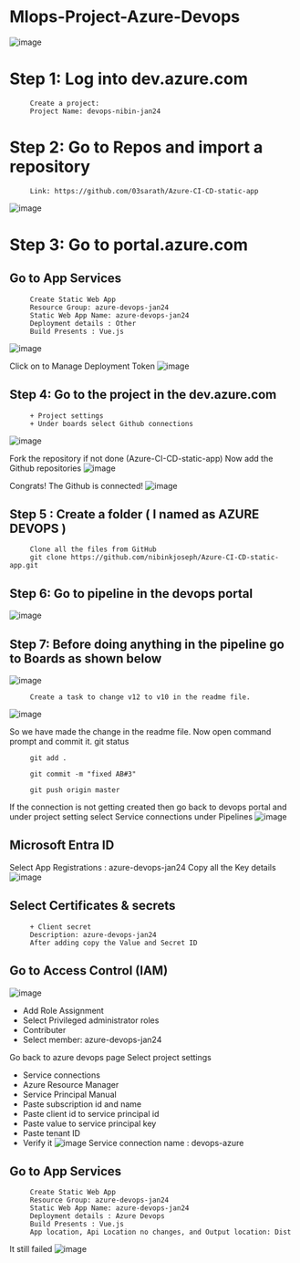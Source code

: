 # Mlops-Project-Azure-Devops
![image](https://github.com/nibinkjoseph/Mlops-Project-2-Azure-Devops/assets/63180074/ad618cac-f7db-4bdb-817b-848f0b92b7c7)





# Step 1: Log into dev.azure.com
         
         Create a project:
         Project Name: devops-nibin-jan24

# Step 2: Go to Repos and import a repository
         Link: https://github.com/03sarath/Azure-CI-CD-static-app
         
![image](https://github.com/nibinkjoseph/Mlops-Project-2-Azure-Devops/assets/63180074/15e1e47c-497f-437e-a101-adcd15ec4e21)

# Step 3: Go to portal.azure.com

## Go to App Services
         Create Static Web App
         Resource Group: azure-devops-jan24
         Static Web App Name: azure-devops-jan24
         Deployment details : Other
         Build Presents : Vue.js
![image](https://github.com/nibinkjoseph/Mlops-Project-2-Azure-Devops/assets/63180074/3b59e7f4-e644-48e0-9dcc-bb28ca0031c3)

Click on to Manage Deployment Token
![image](https://github.com/nibinkjoseph/Mlops-Project-2-Azure-Devops/assets/63180074/2d8d4dbe-90ac-4654-ab82-ed5e8c912c3c)

## Step 4: Go to the project in the dev.azure.com
         + Project settings
         + Under boards select Github connections
![image](https://github.com/nibinkjoseph/Mlops-Project-2-Azure-Devops/assets/63180074/c069b128-1053-4aaa-af99-8f379a127da4)

Fork the repository if not done (Azure-CI-CD-static-app)
Now add the Github repositories
![image](https://github.com/nibinkjoseph/Mlops-Project-2-Azure-Devops/assets/63180074/5f802795-3f55-4574-8fdf-65e9b904eb46)

Congrats!
The Github is connected!
![image](https://github.com/nibinkjoseph/Mlops-Project-2-Azure-Devops/assets/63180074/2f271289-8b8f-4b70-baad-108e89988f9c)

## Step 5 : Create a folder ( I named as AZURE DEVOPS )
         Clone all the files from GitHub
         git clone https://github.com/nibinkjoseph/Azure-CI-CD-static-app.git


## Step 6: Go to pipeline in the devops portal
![image](https://github.com/nibinkjoseph/Mlops-Project-2-Azure-Devops/assets/63180074/46e6bbf5-27ec-42e8-873b-f0edc714034f)

## Step 7: Before doing anything in the pipeline go to Boards as shown below
![image](https://github.com/nibinkjoseph/Mlops-Project-2-Azure-Devops/assets/63180074/69aec12d-2961-42e1-9e4d-5a9cbfd8e67b)

         Create a task to change v12 to v10 in the readme file.
![image](https://github.com/nibinkjoseph/Mlops-Project-2-Azure-Devops/assets/63180074/93ed968c-bc48-4fda-9ca0-fc26453881ff)

So we have made the change in the readme file.
Now open command prompt and commit it.
         git status
         
         git add .
         
         git commit -m "fixed AB#3"
         
         git push origin master







If the connection is not getting created then go back to devops portal and under project setting select Service connections under Pipelines
![image](https://github.com/nibinkjoseph/Mlops-Project-2-Azure-Devops/assets/63180074/a2d23ed9-9697-4cf2-b250-b991fe069c38)

## Microsoft Entra ID
Select App Registrations : azure-devops-jan24
Copy all the Key details
![image](https://github.com/nibinkjoseph/Mlops-Project-2-Azure-Devops/assets/63180074/9cc88c61-e441-4692-ae2d-28c4ca89bc29)

## Select Certificates & secrets
         + Client secret
         Description: azure-devops-jan24
         After adding copy the Value and Secret ID
## Go to Access Control (IAM)
![image](https://github.com/nibinkjoseph/Mlops-Project-2-Azure-Devops/assets/63180074/5462a949-3f6f-44f4-875f-7f86afe2afb0)
+ Add Role Assignment
+ Select Privileged administrator roles
+ Contributer
+ Select member: azure-devops-jan24

Go back to azure devops page
Select project settings
+ Service connections
+ Azure Resource Manager
+ Service Principal Manual
+ Paste subscription id and name
+ Paste client id to service principal id
+ Paste value to service principal key
+ Paste tenant ID
+ Verify it
![image](https://github.com/nibinkjoseph/Mlops-Project-2-Azure-Devops/assets/63180074/48a63530-4650-4ced-a768-7b8870193bf6)
Service connection name : devops-azure

## Go to App Services
         Create Static Web App
         Resource Group: azure-devops-jan24
         Static Web App Name: azure-devops-jan24
         Deployment details : Azure Devops
         Build Presents : Vue.js
         App location, Api Location no changes, and Output location: Dist
It still failed
![image](https://github.com/nibinkjoseph/Mlops-Project-2-Azure-Devops/assets/63180074/b85f5e71-a3f6-44e2-a755-8698fd718a0e)









